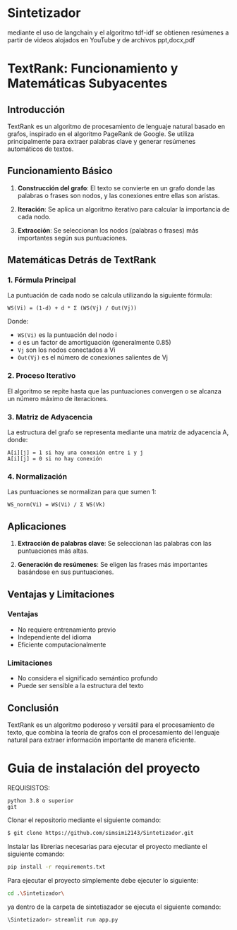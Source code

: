 # Sintetizador
mediante el uso de langchain y el algoritmo tdf-idf se obtienen resúmenes a partir de videos alojados en YouTube  y de archivos  ppt,docx,pdf 

# TextRank: Funcionamiento y Matemáticas Subyacentes

## Introducción

TextRank es un algoritmo de procesamiento de lenguaje natural basado en grafos, inspirado en el algoritmo PageRank de Google. Se utiliza principalmente para extraer palabras clave y generar resúmenes automáticos de textos.

## Funcionamiento Básico

1. **Construcción del grafo**: El texto se convierte en un grafo donde las palabras o frases son nodos, y las conexiones entre ellas son aristas.

2. **Iteración**: Se aplica un algoritmo iterativo para calcular la importancia de cada nodo.

3. **Extracción**: Se seleccionan los nodos (palabras o frases) más importantes según sus puntuaciones.

## Matemáticas Detrás de TextRank

### 1. Fórmula Principal

La puntuación de cada nodo se calcula utilizando la siguiente fórmula:

```
WS(Vi) = (1-d) + d * Σ (WS(Vj) / Out(Vj))
```

Donde:
- `WS(Vi)` es la puntuación del nodo i
- `d` es un factor de amortiguación (generalmente 0.85)
- `Vj` son los nodos conectados a Vi
- `Out(Vj)` es el número de conexiones salientes de Vj

### 2. Proceso Iterativo

El algoritmo se repite hasta que las puntuaciones convergen o se alcanza un número máximo de iteraciones.

### 3. Matriz de Adyacencia

La estructura del grafo se representa mediante una matriz de adyacencia A, donde:

```
A[i][j] = 1 si hay una conexión entre i y j
A[i][j] = 0 si no hay conexión
```

### 4. Normalización

Las puntuaciones se normalizan para que sumen 1:

```
WS_norm(Vi) = WS(Vi) / Σ WS(Vk)
```

## Aplicaciones

1. **Extracción de palabras clave**: Se seleccionan las palabras con las puntuaciones más altas.

2. **Generación de resúmenes**: Se eligen las frases más importantes basándose en sus puntuaciones.

## Ventajas y Limitaciones

### Ventajas
- No requiere entrenamiento previo
- Independiente del idioma
- Eficiente computacionalmente

### Limitaciones
- No considera el significado semántico profundo
- Puede ser sensible a la estructura del texto

## Conclusión

TextRank es un algoritmo poderoso y versátil para el procesamiento de texto, que combina la teoría de grafos con el procesamiento del lenguaje natural para extraer información importante de manera eficiente.

# Guia de instalación del proyecto

REQUISISTOS:
```
python 3.8 o superior
git 
```

Clonar el repositorio mediante el siguiente comando:

```bash
$ git clone https://github.com/simsimi2143/Sintetizador.git
```

Instalar las librerias necesarias para ejecutar el proyecto mediante el siguiente comando:

```bash
pip install -r requirements.txt
```

Para ejecutar el proyecto simplemente debe ejecuter lo siguiente:

```bash
cd .\Sintetizador\
```

ya dentro de la carpeta de sintetiazador se ejecuta el siguiente comando:
```bash
\Sintetizador> streamlit run app.py
```
